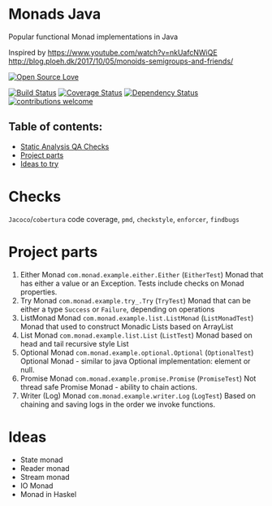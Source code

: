 # Monads Java

Popular functional Monad implementations in Java

Inspired by https://www.youtube.com/watch?v=nkUafcNWiQE
http://blog.ploeh.dk/2017/10/05/monoids-semigroups-and-friends/

[![Open Source Love](https://badges.frapsoft.com/os/v2/open-source.svg?v=103)](https://github.com/ellerbrock/open-source-badge/)    

[![Build Status](https://travis-ci.org/Iurii-Dziuban/monads-java.svg?branch=master)](https://travis-ci.org/Iurii-Dziuban/monads-java)
[![Coverage Status](https://coveralls.io/repos/github/Iurii-Dziuban/monads-java/badge.svg?branch=master)](https://coveralls.io/github/Iurii-Dziuban/monads-java?branch=master)
[![Dependency Status](https://www.versioneye.com/user/projects/5a11b2930fb24f2a317170a9/badge.svg?style=flat-square)](https://www.versioneye.com/user/projects/5a11b2930fb24f2a317170a9)
[![contributions welcome](https://img.shields.io/badge/contributions-welcome-brightgreen.svg?style=flat)](https://github.com/Iurii-Dziuban/monads-java/issues)

## Table of contents:
 * [Static Analysis QA Checks](#checks)
 * [Project parts](#project-parts)
 * [Ideas to try](#ideas)
 
# Checks

`Jacoco`/`cobertura` code coverage, `pmd`, `checkstyle`, `enforcer`, `findbugs`

# Project parts

1) Either Monad `com.monad.example.either.Either` (`EitherTest`) 
Monad that has either a value or an Exception. Tests include checks on Monad properties.
2) Try Monad `com.monad.example.try_.Try` (`TryTest`)
Monad that can be either a type `Success` or `Failure`, depending on operations
3) ListMonad Monad `com.monad.example.list.ListMonad` (`ListMonadTest`)
Monad that used to construct Monadic Lists based on ArrayList
4) List Monad `com.monad.example.list.List` (`ListTest`)
Monad based on head and tail recursive style List
5) Optional Monad `com.monad.example.optional.Optional` (`OptionalTest`)
Optional Monad - similar to java Optional implementation: element or null.
6) Promise Monad `com.monad.example.promise.Promise` (`PromiseTest`)
Not thread safe Promise Monad - ability to chain actions.
7) Writer (Log) Monad `com.monad.example.writer.Log` (`LogTest`)
Based on chaining and saving logs in the order we invoke functions.

# Ideas
- State monad 
- Reader monad 
- Stream monad 
- IO Monad
- Monad in Haskel
